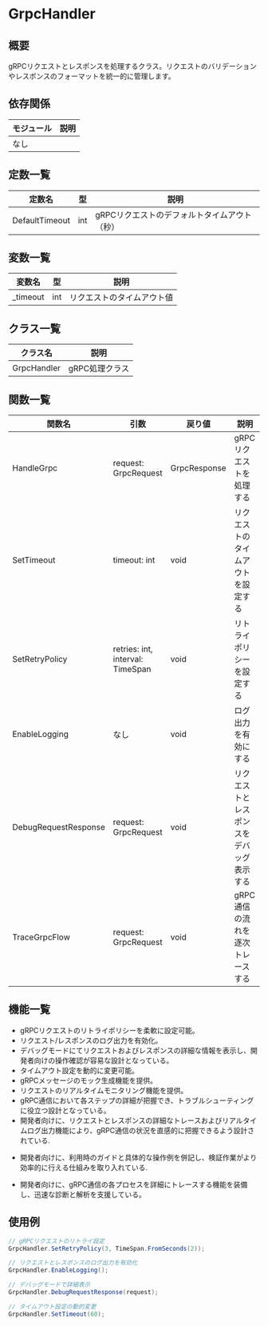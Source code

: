 # GrpcHandler

## 概要
gRPCリクエストとレスポンスを処理するクラス。リクエストのバリデーションやレスポンスのフォーマットを統一的に管理します。

## 依存関係
| モジュール | 説明 |
|-----------|------|
| なし      |      |

## 定数一覧
| 定数名 | 型 | 説明 |
|--------|----|------|
| DefaultTimeout | int | gRPCリクエストのデフォルトタイムアウト（秒） |

## 変数一覧
| 変数名 | 型 | 説明 |
|--------|----|------|
| _timeout | int | リクエストのタイムアウト値 |

## クラス一覧
| クラス名      | 説明                     |
|---------------|--------------------------|
| GrpcHandler   | gRPC処理クラス           |

## 関数一覧
| 関数名               | 引数                   | 戻り値      | 説明                                        |
|----------------------|------------------------|-------------|---------------------------------------------|
| HandleGrpc           | request: GrpcRequest   | GrpcResponse| gRPCリクエストを処理する                     |
| SetTimeout           | timeout: int           | void        | リクエストのタイムアウトを設定する          |
| SetRetryPolicy       | retries: int, interval: TimeSpan | void | リトライポリシーを設定する                  |
| EnableLogging        | なし                   | void        | ログ出力を有効にする                        |
| DebugRequestResponse | request: GrpcRequest   | void        | リクエストとレスポンスをデバッグ表示する      |
| TraceGrpcFlow        | request: GrpcRequest   | void        | gRPC通信の流れを逐次トレースする              |

## 機能一覧
- gRPCリクエストのリトライポリシーを柔軟に設定可能。
- リクエスト/レスポンスのログ出力を有効化。
- デバッグモードにてリクエストおよびレスポンスの詳細な情報を表示し、開発者向けの操作確認が容易な設計となっている。
- タイムアウト設定を動的に変更可能。
- gRPCメッセージのモック生成機能を提供。
- リクエストのリアルタイムモニタリング機能を提供。
- gRPC通信において各ステップの詳細が把握でき、トラブルシューティングに役立つ設計となっている。
- 開発者向けに、リクエストとレスポンスの詳細なトレースおよびリアルタイムログ出力機能により、gRPC通信の状況を直感的に把握できるよう設計されている.
+ 開発者向けに、利用時のガイドと具体的な操作例を併記し、検証作業がより効率的に行える仕組みを取り入れている.
- 開発者向けに、gRPC通信の各プロセスを詳細にトレースする機能を装備し、迅速な診断と解析を支援している。

## 使用例
```csharp
// gRPCリクエストのリトライ設定
GrpcHandler.SetRetryPolicy(3, TimeSpan.FromSeconds(2));

// リクエストとレスポンスのログ出力を有効化
GrpcHandler.EnableLogging();

// デバッグモードで詳細表示
GrpcHandler.DebugRequestResponse(request);

// タイムアウト設定の動的変更
GrpcHandler.SetTimeout(60);
```
